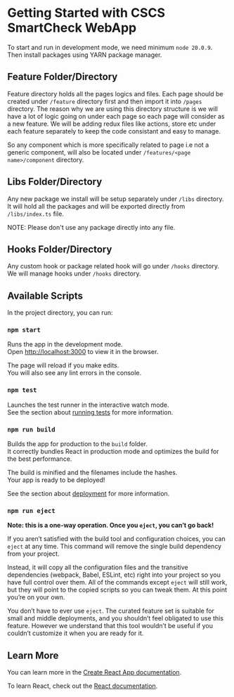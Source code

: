 # Getting Started with CSCS SmartCheck WebApp

To start and run in development mode, we need minimum `node 20.0.9`. Then install packages using YARN package manager.

## Feature Folder/Directory

Feature directory holds all the pages logics and files. Each page should be created under `/feature` directory first and then import it into `/pages` directory. The reason why we are using this directory structure is we will have a lot of logic going on under each page so each page will consider as a new feature. We will be adding redux files like actions, store etc under each feature separately to keep the code consistant and easy to manage.

So any component which is more specifically related to page i.e not a generic component, will also be located under `/features/<page name>/component` directory.

## Libs Folder/Directory

Any new package we install will be setup separately under `/libs` directory. It will hold all the packages and will be exported directly from `/libs/index.ts` file.

NOTE: Please don't use any package directly into any file.

## Hooks Folder/Directory

Any custom hook or package related hook will go under `/hooks` directory. We will manage hooks under `/hooks` directory.

## Available Scripts

In the project directory, you can run:

### `npm start`

Runs the app in the development mode.\
Open [http://localhost:3000](http://localhost:3000) to view it in the browser.

The page will reload if you make edits.\
You will also see any lint errors in the console.

### `npm test`

Launches the test runner in the interactive watch mode.\
See the section about [running tests](https://facebook.github.io/create-react-app/docs/running-tests) for more information.

### `npm run build`

Builds the app for production to the `build` folder.\
It correctly bundles React in production mode and optimizes the build for the best performance.

The build is minified and the filenames include the hashes.\
Your app is ready to be deployed!

See the section about [deployment](https://facebook.github.io/create-react-app/docs/deployment) for more information.

### `npm run eject`

**Note: this is a one-way operation. Once you `eject`, you can’t go back!**

If you aren’t satisfied with the build tool and configuration choices, you can `eject` at any time. This command will remove the single build dependency from your project.

Instead, it will copy all the configuration files and the transitive dependencies (webpack, Babel, ESLint, etc) right into your project so you have full control over them. All of the commands except `eject` will still work, but they will point to the copied scripts so you can tweak them. At this point you’re on your own.

You don’t have to ever use `eject`. The curated feature set is suitable for small and middle deployments, and you shouldn’t feel obligated to use this feature. However we understand that this tool wouldn’t be useful if you couldn’t customize it when you are ready for it.

## Learn More

You can learn more in the [Create React App documentation](https://facebook.github.io/create-react-app/docs/getting-started).

To learn React, check out the [React documentation](https://reactjs.org/).
